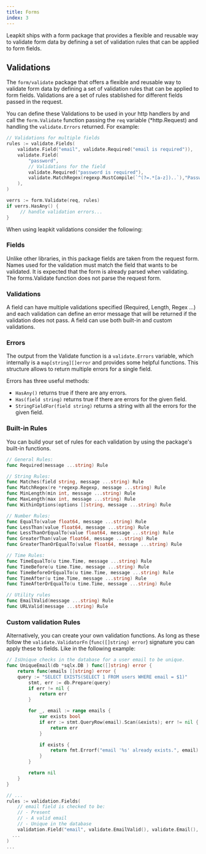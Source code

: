 ```yaml
---
title: Forms
index: 3
---
```

Leapkit ships with a form package that provides a flexible and reusable way to validate form data by defining a set of validation rules that can be applied to form fields.

## Validations
The `form/validate` package that offers a flexible and reusable way to validate form data by defining a set of validation rules that can be applied to form fields. Validations are a set of rules stablished for different fields passed in the request.

You can define these Validations to be used in your http handlers by and call the `form.Validate` function passing the `req` variable (*http.Request) and handling the `validate.Errors` returned. For example:

```go
// Validations for multiple fields
rules := validate.Fields(
	validate.Field("email", validate.Required("email is required")),
	validate.Field(
		"password",
		// Validations for the field
		validate.Required("password is required"),
		validate.MatchRegex(regexp.MustCompile(`^(?=.*[a-z])..`),"Password must be ..."),
	),
)

verrs := form.Validate(req, rules)
if verrs.HasAny() {
	 // handle validation errors...
}
```

When using leapkit validations consider the following:

### Fields
Unlike other libraries, in this package fields are taken from the request form. Names used for the validation must match the field that wants to be validated. It is expected that the form is already parsed when validating. The forms.Validate function does not parse the request form.

### Validations
A field can have multiple validations specified (Required, Length, Regex ...) and each validation can define an error message that will be returned if the validation does not pass. A field can use both built-in and custom validations.

### Errors
The output from the Validate function is a `validate.Errors` variable, which internally is a `map[string][]error` and provides some helpful functions. This structure allows to return multiple errors for a single field.

Errors has three useful methods:

- `HasAny()` returns true if there are any errors.
- `Has(field string)` returns true if there are errors for the given field.
- `StringFieldFor(field string)` returns a string with all the errors for the given field.

### Built-in Rules

You can build your set of rules for each validation by using the package's built-in functions.

```go
// General Rules:
func Required(message ...string) Rule

// String Rules:
func Matches(field string, message ...string) Rule
func MatchRegex(re *regexp.Regexp, message ...string) Rule
func MinLength(min int, message ...string) Rule
func MaxLength(max int, message ...string) Rule
func WithinOptions(options []string, message ...string) Rule

// Number Rules:
func EqualTo(value float64, message ...string) Rule
func LessThan(value float64, message ...string) Rule
func LessThanOrEqualTo(value float64, message ...string) Rule
func GreaterThan(value float64, message ...string) Rule
func GreaterThanOrEqualTo(value float64, message ...string) Rule

// Time Rules:
func TimeEqualTo(u time.Time, message ...string) Rule
func TimeBefore(u time.Time, message ...string) Rule
func TimeBeforeOrEqualTo(u time.Time, message ...string) Rule
func TimeAfter(u time.Time, message ...string) Rule
func TimeAfterOrEqualTo(u time.Time, message ...string) Rule

// Utility rules
func EmailValid(message ...string) Rule
func URLValid(message ...string) Rule
```

### Custom validation Rules

Alternatively, you can create your own validation functions. As long as these follow the `validate.ValidatorFn` (`func([]string) error`) signature you can apply these to fields. Like in the following example:

```go
// IsUnique checks in the database for a user email to be unique.
func UniqueEmail(db *sqlx.DB ) func([]string) error {
	return func(emails []string) error {
    query := "SELECT EXISTS(SELECT 1 FROM users WHERE email = $1)"
		stmt, err := db.Prepare(query)
		if err != nil {
			return err
		}

		for _, email := range emails {
			var exists bool
			if err := stmt.QueryRow(email).Scan(&exists); err != nil {
				return err
			}

			if exists {
				return fmt.Errorf("email '%s' already exists.", email)
			}
		}

		return nil
	}
}

// ...
rules := validation.Fields(
	// email field is checked to be:
	// - Present
	// - A valid email
	// - Unique in the database
	validation.Field("email", validate.EmailValid(), validate.Email(), UniqueEmail(db))
  ...
)
...
```
